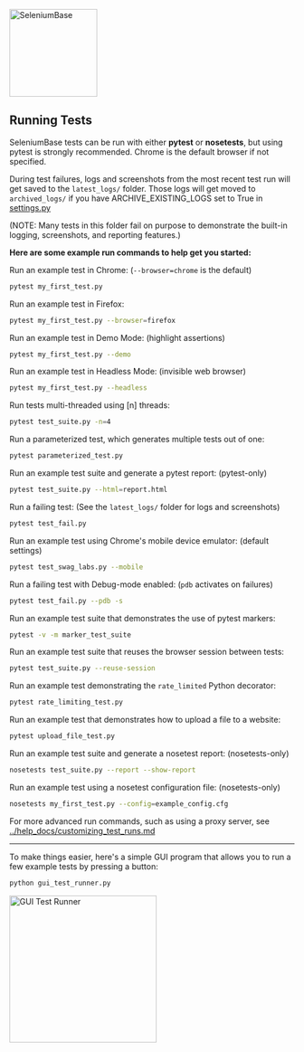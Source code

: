 [<img src="https://cdn2.hubspot.net/hubfs/100006/images/sb_logo_d.png" title="SeleniumBase" align="center" height="155">](https://github.com/seleniumbase/SeleniumBase/blob/master/README.md)

## Running Tests

SeleniumBase tests can be run with either **pytest** or **nosetests**, but using pytest is strongly recommended. Chrome is the default browser if not specified.

During test failures, logs and screenshots from the most recent test run will get saved to the ``latest_logs/`` folder. Those logs will get moved to ``archived_logs/`` if you have ARCHIVE_EXISTING_LOGS set to True in [settings.py](https://github.com/seleniumbase/SeleniumBase/blob/master/seleniumbase/config/settings.py)

(NOTE: Many tests in this folder fail on purpose to demonstrate the built-in logging, screenshots, and reporting features.)

**Here are some example run commands to help get you started:**

Run an example test in Chrome: (``--browser=chrome`` is the default)
```bash
pytest my_first_test.py
```

Run an example test in Firefox:
```bash
pytest my_first_test.py --browser=firefox
```

Run an example test in Demo Mode: (highlight assertions)
```bash
pytest my_first_test.py --demo
```

Run an example test in Headless Mode: (invisible web browser)
```bash
pytest my_first_test.py --headless
```

Run tests multi-threaded using [n] threads:
```bash
pytest test_suite.py -n=4
```

Run a parameterized test, which generates multiple tests out of one:
```bash
pytest parameterized_test.py
```

Run an example test suite and generate a pytest report: (pytest-only)
```bash
pytest test_suite.py --html=report.html
```

Run a failing test: (See the ``latest_logs/`` folder for logs and screenshots)
```bash
pytest test_fail.py
```

Run an example test using Chrome's mobile device emulator: (default settings)
```bash
pytest test_swag_labs.py --mobile
```

Run a failing test with Debug-mode enabled: (``pdb`` activates on failures)
```bash
pytest test_fail.py --pdb -s
```

Run an example test suite that demonstrates the use of pytest markers:
```bash
pytest -v -m marker_test_suite
```

Run an example test suite that reuses the browser session between tests:
```bash
pytest test_suite.py --reuse-session
```

Run an example test demonstrating the ``rate_limited`` Python decorator:
```bash
pytest rate_limiting_test.py
```

Run an example test that demonstrates how to upload a file to a website:
```bash
pytest upload_file_test.py
```

Run an example test suite and generate a nosetest report: (nosetests-only)
```bash
nosetests test_suite.py --report --show-report
```

Run an example test using a nosetest configuration file: (nosetests-only)
```bash
nosetests my_first_test.py --config=example_config.cfg
```

For more advanced run commands, such as using a proxy server, see [../help_docs/customizing_test_runs.md](https://github.com/seleniumbase/SeleniumBase/blob/master/help_docs/customizing_test_runs.md)

--------

To make things easier, here's a simple GUI program that allows you to run a few example tests by pressing a button:

```bash
python gui_test_runner.py
```
<img src="https://cdn2.hubspot.net/hubfs/100006/images/gui_test_runner_py.png" title="GUI Test Runner" height="260">
